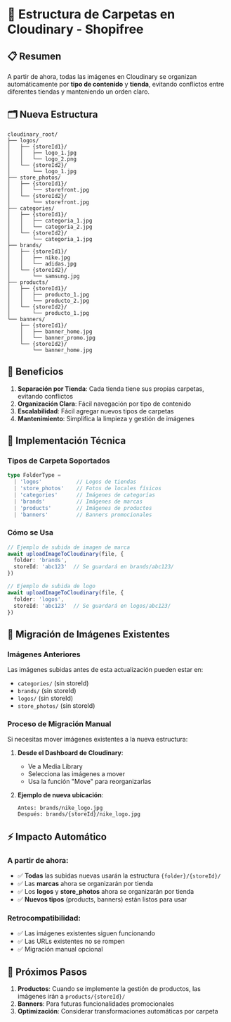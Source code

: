 # 📁 Estructura de Carpetas en Cloudinary - Shopifree

## 📋 Resumen

A partir de ahora, todas las imágenes en Cloudinary se organizan automáticamente por **tipo de contenido** y **tienda**, evitando conflictos entre diferentes tiendas y manteniendo un orden claro.

## 🗂️ Nueva Estructura

```
cloudinary_root/
├── logos/
│   ├── {storeId1}/
│   │   ├── logo_1.jpg
│   │   └── logo_2.png
│   └── {storeId2}/
│       └── logo_1.jpg
├── store_photos/
│   ├── {storeId1}/
│   │   └── storefront.jpg
│   └── {storeId2}/
│       └── storefront.jpg
├── categories/
│   ├── {storeId1}/
│   │   ├── categoria_1.jpg
│   │   └── categoria_2.jpg
│   └── {storeId2}/
│       └── categoria_1.jpg
├── brands/
│   ├── {storeId1}/
│   │   ├── nike.jpg
│   │   └── adidas.jpg
│   └── {storeId2}/
│       └── samsung.jpg
├── products/
│   ├── {storeId1}/
│   │   ├── producto_1.jpg
│   │   └── producto_2.jpg
│   └── {storeId2}/
│       └── producto_1.jpg
└── banners/
    ├── {storeId1}/
    │   ├── banner_home.jpg
    │   └── banner_promo.jpg
    └── {storeId2}/
        └── banner_home.jpg
```

## 🎯 Beneficios

1. **Separación por Tienda**: Cada tienda tiene sus propias carpetas, evitando conflictos
2. **Organización Clara**: Fácil navegación por tipo de contenido
3. **Escalabilidad**: Fácil agregar nuevos tipos de carpetas
4. **Mantenimiento**: Simplifica la limpieza y gestión de imágenes

## 🔧 Implementación Técnica

### Tipos de Carpeta Soportados

```typescript
type FolderType = 
  | 'logos'           // Logos de tiendas
  | 'store_photos'    // Fotos de locales físicos
  | 'categories'      // Imágenes de categorías
  | 'brands'          // Imágenes de marcas
  | 'products'        // Imágenes de productos
  | 'banners'         // Banners promocionales
```

### Cómo se Usa

```typescript
// Ejemplo de subida de imagen de marca
await uploadImageToCloudinary(file, {
  folder: 'brands',
  storeId: 'abc123'  // Se guardará en brands/abc123/
})

// Ejemplo de subida de logo
await uploadImageToCloudinary(file, {
  folder: 'logos',
  storeId: 'abc123'  // Se guardará en logos/abc123/
})
```

## 🔄 Migración de Imágenes Existentes

### Imágenes Anteriores
Las imágenes subidas antes de esta actualización pueden estar en:
- `categories/` (sin storeId)
- `brands/` (sin storeId) 
- `logos/` (sin storeId)
- `store_photos/` (sin storeId)

### Proceso de Migración Manual
Si necesitas mover imágenes existentes a la nueva estructura:

1. **Desde el Dashboard de Cloudinary**:
   - Ve a Media Library
   - Selecciona las imágenes a mover
   - Usa la función "Move" para reorganizarlas

2. **Ejemplo de nueva ubicación**:
   ```
   Antes: brands/nike_logo.jpg
   Después: brands/{storeId}/nike_logo.jpg
   ```

## ⚡ Impacto Automático

### A partir de ahora:
- ✅ **Todas** las subidas nuevas usarán la estructura `{folder}/{storeId}/`
- ✅ Las **marcas** ahora se organizarán por tienda
- ✅ Los **logos** y **store_photos** ahora se organizarán por tienda
- ✅ **Nuevos tipos** (products, banners) están listos para usar

### Retrocompatibilidad:
- ✅ Las imágenes existentes siguen funcionando
- ✅ Las URLs existentes no se rompen
- ✅ Migración manual opcional

## 🚀 Próximos Pasos

1. **Productos**: Cuando se implemente la gestión de productos, las imágenes irán a `products/{storeId}/`
2. **Banners**: Para futuras funcionalidades promocionales
3. **Optimización**: Considerar transformaciones automáticas por carpeta 
